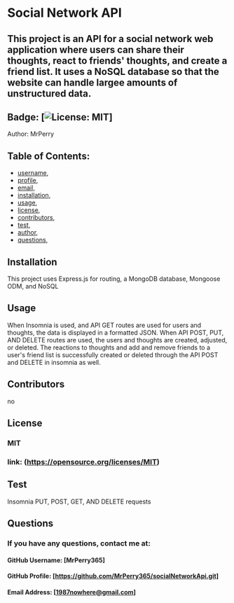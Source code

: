 
  # Social Network API
## This project is an API for a social network web application where users can share their thoughts, react to friends' thoughts, and create a friend list. It uses a NoSQL database so that the website can handle largee amounts of unstructured data.
  
## Badge: [![License: MIT](https://img.shields.io/badge/License-MIT-yellow.svg)]

Author: MrPerry

## Table of Contents:
- [username](#username),
- [profile](#profile),
- [email](#email),
- [installation](#installation),
- [usage](#usage),
- [license](#license),
- [contributors](#contributors),
- [test](#test),
- [author](#author),
- [questions](#questions),

## Installation
This project uses Express.js for routing, a MongoDB database, Mongoose ODM, and NoSQL

## Usage
When Insomnia is used, and API GET routes are used for users and thoughts, the data is displayed in a formatted JSON. When API POST, PUT, AND DELETE routes are used, the users and thoughts are created, adjusted, or deleted. The reactions to thoughts and add and remove friends to a user's friend list is successfully created or deleted through the API POST and DELETE in insomnia as well.

## Contributors
no

## License
### MIT
### link: (https://opensource.org/licenses/MIT)

## Test
Insomnia PUT, POST, GET, AND DELETE requests


## Questions
### If you have any questions, contact me at:

#### GitHub Username: [MrPerry365]

#### GitHub Profile: [https://github.com/MrPerry365/socialNetworkApi.git]

#### Email Address: [1987nowhere@gmail.com]

